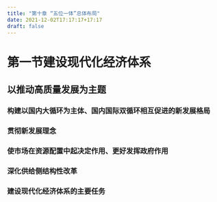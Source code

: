 ```yaml
---
title: "第十章 “五位一体”总体布局"
date: 2021-12-02T17:17:17+17:17
draft: false
---
```


<!--more-->

# 第一节建设现代化经济体系

## 以推动高质量发展为主题

### 构建以国内大循环为主体、国内国际双循环相互促进的新发展格局

### 贯彻新发展理念

### 使市场在资源配置中起决定作用、更好发挥政府作用

### 深化供给侧结构性改革

### 建设现代化经济体系的主要任务
